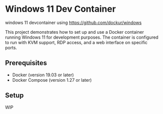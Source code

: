 # Windows 11 Dev Container
windows 11 devcontainer using  https://github.com/dockur/windows

This project demonstrates how to set up and use a Docker container running Windows 11 for development purposes. The container is configured to run with KVM support, RDP access, and a web interface on specific ports.

## Prerequisites

- Docker (version 19.03 or later)
- Docker Compose (version 1.27 or later)

## Setup

WIP

